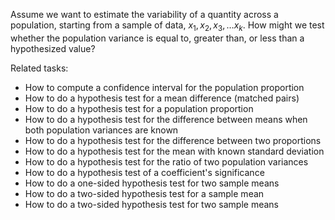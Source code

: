 
Assume we want to estimate the variability of a quantity across a population,
starting from a sample of data, $x_1, x_2, x_3, \ldots x_k$.
How might we test whether the population variance is equal to, greater than,
or less than a hypothesized value?

Related tasks:

 * How to compute a confidence interval for the population proportion
 * How to do a hypothesis test for a mean difference (matched pairs)
 * How to do a hypothesis test for a population proportion
 * How to do a hypothesis test for the difference between means when both population variances are known
 * How to do a hypothesis test for the difference between two proportions
 * How to do a hypothesis test for the mean with known standard deviation
 * How to do a hypothesis test for the ratio of two population variances
 * How to do a hypothesis test of a coefficient's significance
 * How to do a one-sided hypothesis test for two sample means
 * How to do a two-sided hypothesis test for a sample mean
 * How to do a two-sided hypothesis test for two sample means
